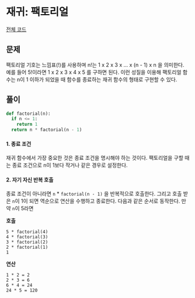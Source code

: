 # 재귀: 팩토리얼

[전체 코드](./팩토리얼.py)

## 문제

팩토리얼 기호는 느낌표(!)를 사용하며 n!는 1 x 2 x 3 x ... x (n - 1) x n 을 의미한다. 예를 들어 5!이라면 1 x 2 x 3 x 4 x 5 를 구하면 된다. 이런 성질을 이용해 팩토리얼 함수는 n이 1 이하가 되었을 때 함수를 종료하는 재귀 함수의 형태로 구현할 수 있다.

## 풀이

```py
def factorial(n):
  if n <= 1:
    return 1
  return n * factorial(n - 1)
```

#### 1. 종료 조건

재귀 함수에서 가장 중요한 것은 종료 조건을 명시해야 하는 것이다. 팩토리얼을 구할 때는 종료 조건으로 n이 1보다 작거나 같은 경우로 설정한다.

#### 2. 자기 자신 반복 호출

종료 조건이 아니라면 `n` \* `factorial(n - 1)` 을 반복적으로 호출한다. 그리고 호출 받은 `n`이 1이 되면 역순으로 연산을 수행하고 종료한다. 다음과 같은 순서로 동작한다. 만약 `n`이 5라면

**호출**

```
5 * factorial(4)
4 * factorial(3)
3 * factorial(2)
2 * factorial(1)
1
```

**연산**

```
1 * 2 = 2
2 * 3 = 6
6 * 4 = 24
24 * 5 = 120
```
